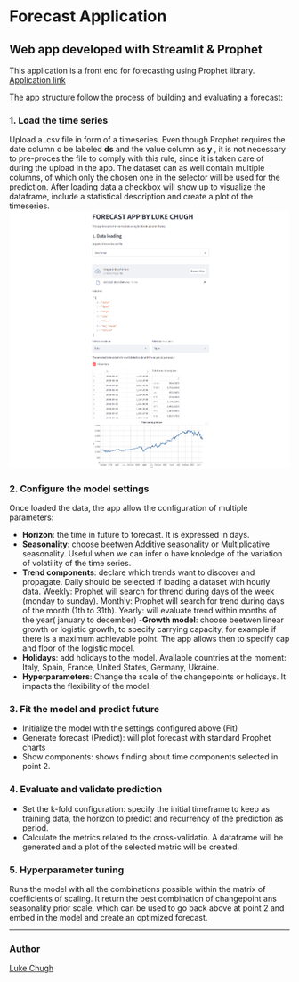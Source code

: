  # Forecast Application

## Web app developed with Streamlit & Prophet

This application is a front end for forecasting using Prophet library. [Application link](https://share.streamlit.io/luke-chugh/forecasting-webapp/main/app.py)

The app structure follow the process of building and evaluating a forecast:

### 1. Load the time series

Upload a .csv file in form of a timeseries. Even though Prophet requires the date column o be labeled **ds** and the value column as **y** , it is not necessary to pre-proces the file to comply with this rule, since it is taken care of during the upload in the app. 
The dataset can as well contain multiple columns, of which only the chosen one in the selector will be used for the prediction.
After loading data a checkbox will show up to visualize the dataframe, include a statistical description and create a plot of the timeseries. 
![Capture](https://github.com/luke-chugh/Forecasting-WebApp/blob/main/images/loading%20the%20time%20series.png)
### 2. Configure the model settings

Once loaded the data, the app allow the configuration of multiple parameters:
- **Horizon**: the time in future to forecast. It is expressed in days.
- **Seasonality**: choose beetwen Additive seasonality or Multiplicative seasonality. Useful when we can infer o have knoledge of the variation of volatility of the time series.
- **Trend components**: declare which trends want to discover and propagate. Daily should be selected if loading a dataset with hourly data.
Weekly: Prophet will search for thrend during days of the week (monday to sunday).
Monthly: Prophet will search for trend during days of the month (1th to 31th).
Yearly: will evaluate trend within months of the year( january to december)
-**Growth model**: choose beetwen linear growth or logistic growth, to specify  carrying capacity, for example if there is a maximum achievable point. The app allows then to specify cap and floor of the logistic model.
- **Holidays**: add holidays to the model. Available countries at the moment: Italy, Spain, France, United States, Germany, Ukraine.
- **Hyperparameters**: Change the scale of the changepoints or holidays. It impacts the flexibility of the model. 

### 3. Fit the model and predict future
- Initialize the model with the settings configured above  (Fit)
- Generate forecast (Predict): will plot forecast with standard Prophet charts
- Show components: shows finding about time components selected in point 2.

### 4. Evaluate and validate prediction

- Set the k-fold configuration: specify the initial timeframe to keep as training data, the horizon to predict and recurrency of the prediction as period.
- Calculate the metrics related to the cross-validatio. A dataframe will be generated and a plot of the selected metric will be created.

### 5. Hyperparameter tuning
Runs the model with all the combinations possible within the matrix of coefficients of scaling. It return the best combination of changepoint ans seasonality prior scale, which can be used to go back above at point 2 and embed in the model and create an optimized forecast.

____________
### Author
[Luke Chugh](https://www.linkedin.com/in/luke-chugh-2b2043181/)

